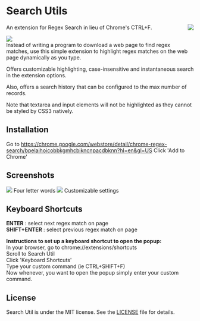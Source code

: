 # Search Utils

<img src="https://raw.githubusercontent.com/rogershen/chrome-regex-search/master/src/icons/SU_128.png" align="right" style="padding-left: 10px;" />

An extension for Regex Search in lieu of Chrome's CTRL+F.

<img src="https://raw.githubusercontent.com/rogershen/chrome-regex-search/master/google-webstore/popup.png" />
<br />
Instead of writing a program to download a web page to find regex matches, use 
this simple extension to highlight regex matches on the web page dynamically as you type.

Offers customizable highlighting, case-insensitive and instantaneous search in the extension options.

Also, offers a search history that can be configured to the max number of records.

Note that textarea and input elements will not be highlighted as they cannot be styled by CSS3 natively.

## Installation

Go to https://chrome.google.com/webstore/detail/chrome-regex-search/bpelaihoicobbkgmhcbikncnpacdbknn?hl=en&gl=US
Click 'Add to Chrome'

## Screenshots

<img src="https://raw.githubusercontent.com/rogershen/chrome-regex-search/master/google-webstore/googlenews.png" />
Four letter words
<img src="https://raw.githubusercontent.com/rogershen/chrome-regex-search/master/google-webstore/settings.png" />
Customizable settings

## Keyboard Shortcuts

<b>ENTER</b> : select next regex match on page
<br />
<b>SHIFT+ENTER</b> : select previous regex match on page

<b>Instructions to set up a keyboard shortcut to open the popup:</b>
<br />
In your browser, go to chrome://extensions/shortcuts
<br />
Scroll to Search Util
<br />
Click 'Keyboard Shortcuts'
<br />
Type your custom command (ie CTRL+SHIFT+F)
<br />
Now whenever, you want to open the popup simply enter your custom command.

## License

Search Util is under the MIT license. See the <a href="https://raw.githubusercontent.com/rogershen/chrome-regex-search/master/LICENSE">LICENSE</a> file for details.
